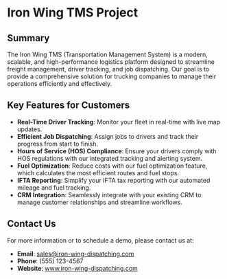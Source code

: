 # Iron Wing TMS Project

## **Summary**

The Iron Wing TMS (Transportation Management System) is a modern, scalable, and high-performance logistics platform designed to streamline freight management, driver tracking, and job dispatching. Our goal is to provide a comprehensive solution for trucking companies to manage their operations efficiently and effectively.

## **Key Features for Customers**

*   **Real-Time Driver Tracking**: Monitor your fleet in real-time with live map updates.
*   **Efficient Job Dispatching**: Assign jobs to drivers and track their progress from start to finish.
*   **Hours of Service (HOS) Compliance**: Ensure your drivers comply with HOS regulations with our integrated tracking and alerting system.
*   **Fuel Optimization**: Reduce costs with our fuel optimization feature, which calculates the most efficient routes and fuel stops.
*   **IFTA Reporting**: Simplify your IFTA tax reporting with our automated mileage and fuel tracking.
*   **CRM Integration**: Seamlessly integrate with your existing CRM to manage customer relationships and streamline workflows.

## **Contact Us**

For more information or to schedule a demo, please contact us at:

*   **Email**: sales@iron-wing-dispatching.com
*   **Phone**: (555) 123-4567
*   **Website**: www.iron-wing-dispatching.com
